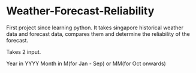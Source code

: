 # Weather-Forecast-Reliability
First project since learning python.
It takes singapore historical weather data and forecast data, compares them and determine the reliability of the forecast.

Takes 2 input.

Year in YYYY
Month in M(for Jan - Sep) or MM(for Oct onwards)
